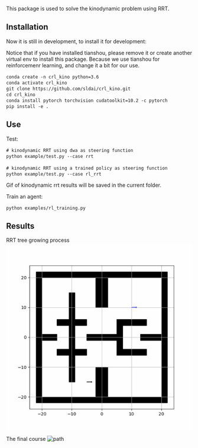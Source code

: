 This package is used to solve the kinodynamic problem using RRT.  

## Installation

Now it is still in development, to install it for development:

Notice that if you have installed tianshou, please remove it or create another virtual env to install this package. Because we use tianshou for reinforcemenr learning, and change it a bit for our use.

```
conda create -n crl_kino python=3.6 
conda activate crl_kino
git clone https://github.com/sldai/crl_kino.git
cd crl_kino
conda install pytorch torchvision cudatoolkit=10.2 -c pytorch
pip install -e .
```

## Use

Test:

```
# kinodynamic RRT using dwa as steering function
python example/test.py --case rrt

# kinodynamic RRT using a trained policy as steering function
python example/test.py --case rl_rrt
```

Gif of kinodynamic rrt results will be saved in the current folder.


Train an agent:

```
python examples/rl_training.py 
```

## Results

RRT tree growing process
![path](/data/images/rrt_tree.gif)

The final course 
![path](/data/images/rrt_path.gif)